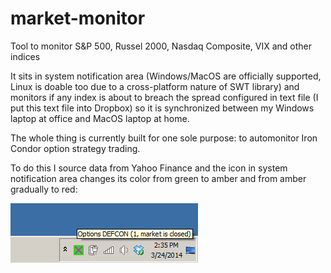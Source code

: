 market-monitor
==============

Tool to monitor S&amp;P 500, Russel 2000, Nasdaq Composite, VIX and other indices

It sits in system notification area (Windows/MacOS are officially supported, Linux is doable too due to a cross-platform nature of SWT library) and monitors if any index is about to breach the spread configured in text file (I put this text file into Dropbox) so it is synchronized between my Windows laptop at office and MacOS laptop at home.

The whole thing is currently built for one sole purpose: to automonitor Iron Condor option strategy trading.

To do this I source data from Yahoo Finance and the icon in system notification area changes its color from 
green to amber and from amber gradually to red:

![Market Closed](/docs/images/market-closed.png "Market Closed")
